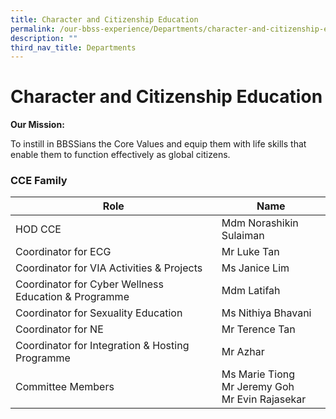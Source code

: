 ```yaml
---
title: Character and Citizenship Education
permalink: /our-bbss-experience/Departments/character-and-citizenship-education/
description: ""
third_nav_title: Departments
---
```

# Character and Citizenship Education

**Our Mission:** 

To instill in BBSSians the Core Values and equip them with life skills that enable them to function effectively as global citizens.

### **CCE Family**

|            Role            |               Name               |
|--------------------|--------------------------|
| HOD CCE                                               | Mdm Norashikin Sulaiman                              |
| Coordinator for ECG                                   | Mr Luke Tan                                          |
| Coordinator for VIA Activities & Projects             | Ms Janice Lim                                        |
| Coordinator for Cyber Wellness Education & Programme  | Mdm Latifah                                          |
| Coordinator for Sexuality Education                   | Ms Nithiya Bhavani                                   |
| Coordinator for NE                                    | Mr Terence Tan                                       |
| Coordinator for Integration & Hosting Programme       | Mr Azhar                                             |
| Committee Members                                     | Ms Marie Tiong<br>Mr Jeremy Goh<br>Mr Evin Rajasekar |
